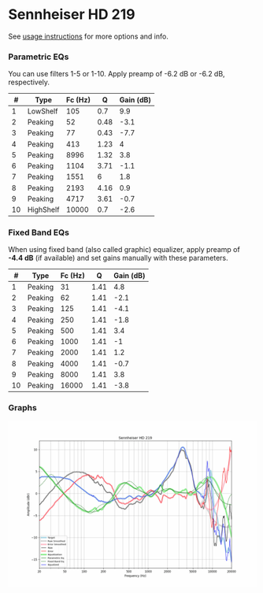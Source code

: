 # Sennheiser HD 219
See [usage instructions](https://github.com/jaakkopasanen/AutoEq#usage) for more options and info.

### Parametric EQs
You can use filters 1-5 or 1-10. Apply preamp of -6.2 dB or -6.2 dB, respectively.

|   # | Type      |   Fc (Hz) |    Q |   Gain (dB) |
|-----|-----------|-----------|------|-------------|
|   1 | LowShelf  |       105 | 0.7  |         9.9 |
|   2 | Peaking   |        52 | 0.48 |        -3.1 |
|   3 | Peaking   |        77 | 0.43 |        -7.7 |
|   4 | Peaking   |       413 | 1.23 |         4   |
|   5 | Peaking   |      8996 | 1.32 |         3.8 |
|   6 | Peaking   |      1104 | 3.71 |        -1.1 |
|   7 | Peaking   |      1551 | 6    |         1.8 |
|   8 | Peaking   |      2193 | 4.16 |         0.9 |
|   9 | Peaking   |      4717 | 3.61 |        -0.7 |
|  10 | HighShelf |     10000 | 0.7  |        -2.6 |

### Fixed Band EQs
When using fixed band (also called graphic) equalizer, apply preamp of **-4.4 dB** (if available) and set gains manually with these parameters.

|   # | Type    |   Fc (Hz) |    Q |   Gain (dB) |
|-----|---------|-----------|------|-------------|
|   1 | Peaking |        31 | 1.41 |         4.8 |
|   2 | Peaking |        62 | 1.41 |        -2.1 |
|   3 | Peaking |       125 | 1.41 |        -4.1 |
|   4 | Peaking |       250 | 1.41 |        -1.8 |
|   5 | Peaking |       500 | 1.41 |         3.4 |
|   6 | Peaking |      1000 | 1.41 |        -1   |
|   7 | Peaking |      2000 | 1.41 |         1.2 |
|   8 | Peaking |      4000 | 1.41 |        -0.7 |
|   9 | Peaking |      8000 | 1.41 |         3.8 |
|  10 | Peaking |     16000 | 1.41 |        -3.8 |

### Graphs
![](./Sennheiser%20HD%20219.png)
